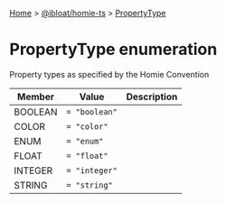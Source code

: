 [Home](./index) &gt; [@ibloat/homie-ts](./homie-ts.md) &gt; [PropertyType](./homie-ts.propertytype.md)

# PropertyType enumeration

Property types as specified by the Homie Convention

|  Member | Value | Description |
|  --- | --- | --- |
|  BOOLEAN | `= "boolean"` |  |
|  COLOR | `= "color"` |  |
|  ENUM | `= "enum"` |  |
|  FLOAT | `= "float"` |  |
|  INTEGER | `= "integer"` |  |
|  STRING | `= "string"` |  |

